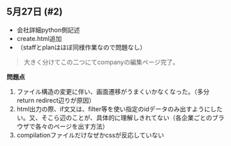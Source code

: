 ## 5月27日 (#2)

* 会社詳細python側記述
* create.html追加
* （staffとplanはほぼ同様作業なので問題なし）

> 
> 大きく分けてこの二つにてcompanyの編集ページ完了。

**問題点**

1. ファイル構造の変更に伴い、画面遷移がうまくいかなくなった。（多分return redirect辺りが原因）
2. html出力の際、if文又は、filter等を使い指定のidデータのみ出すようにしたい。又、そこら辺のことが、具体的に理解しきれてない（各企業ごとのブラウザで各々のページを出す方法）
3. compilationファイルだけなぜかcssが反応していない